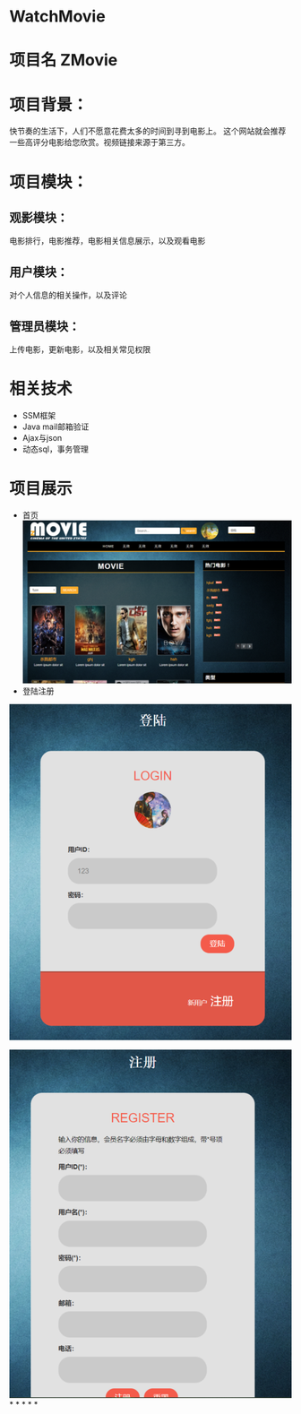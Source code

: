 # WatchMovie

# 项目名 ZMovie
# 项目背景：
快节奏的生活下，人们不愿意花费太多的时间到寻到电影上。
这个网站就会推荐一些高评分电影给您欣赏。视频链接来源于第三方。
# 项目模块：
## 观影模块：
电影排行，电影推荐，电影相关信息展示，以及观看电影
## 用户模块：
对个人信息的相关操作，以及评论
## 管理员模块：
上传电影，更新电影，以及相关常见权限
# 相关技术
* SSM框架
* Java mail邮箱验证
* Ajax与json
* 动态sql，事务管理
# 项目展示
* 首页
![首页](https://github.com/havewego/WatchMovie/blob/master/WebContent/WatchMovie/image/图片1.png)
* 登陆注册

![登陆](https://github.com/havewego/WatchMovie/blob/master/WebContent/WatchMovie/image/图片2.png)

![注册](https://github.com/havewego/WatchMovie/blob/master/WebContent/WatchMovie/image/图片3.png)
*
*
*
*
*
